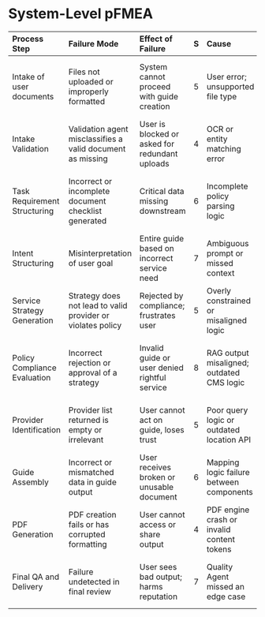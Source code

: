 # System-Level pFMEA

| Process Step                 | Failure Mode                                                | Effect of Failure                              |   S | Cause                                      |   O | Current Controls                                     |   D |   RPN | Recommended Action                                             |
|:-----------------------------|:------------------------------------------------------------|:-----------------------------------------------|----:|:-------------------------------------------|----:|:-----------------------------------------------------|----:|------:|:---------------------------------------------------------------|
| Intake of user documents     | Files not uploaded or improperly formatted                  | System cannot proceed with guide creation      |   5 | User error; unsupported file type          |   4 | Intake Validation Agent checks for required docs     |   3 |   300 | Add drag-and-drop UX with real-time format validation          |
| Intake Validation            | Validation agent misclassifies a valid document as missing  | User is blocked or asked for redundant uploads |   4 | OCR or entity matching error               |   5 | Manual override option                               |   5 |   400 | Use dual OCR engines and a fallback matching heuristic         |
| Task Requirement Structuring | Incorrect or incomplete document checklist generated        | Critical data missing downstream               |   6 | Incomplete policy parsing logic            |   5 | Cross-check with RAG and plan coverage list          |   3 |   540 | Add document-type classification model with rule reinforcement |
| Intent Structuring           | Misinterpretation of user goal                              | Entire guide based on incorrect service need   |   7 | Ambiguous prompt or missed context         |   5 | Prompt chaining and clarification back to user       |   4 |   980 | Add a clarification round if confidence < threshold            |
| Service Strategy Generation  | Strategy does not lead to valid provider or violates policy | Rejected by compliance; frustrates user        |   5 | Overly constrained or misaligned logic     |   6 | Retry loop with threshold                            |   3 |   450 | Weight past failure modes to penalize risky strategies         |
| Policy Compliance Evaluation | Incorrect rejection or approval of a strategy               | Invalid guide or user denied rightful service  |   8 | RAG output misaligned; outdated CMS logic  |   4 | Self-consistency chain + regulation version tracking |   4 |  1024 | Add version-based exception path and human audit trigger       |
| Provider Identification      | Provider list returned is empty or irrelevant               | User cannot act on guide, loses trust          |   5 | Poor query logic or outdated location API  |   6 | CMS API fallback, local cache check                  |   3 |   450 | Introduce proximity + availability scoring and backup radius   |
| Guide Assembly               | Incorrect or mismatched data in guide output                | User receives broken or unusable document      |   6 | Mapping logic failure between components   |   5 | Guide QA agent + format validator                    |   4 |   720 | Introduce step-by-step trace logging for debugging             |
| PDF Generation               | PDF creation fails or has corrupted formatting              | User cannot access or share output             |   4 | PDF engine crash or invalid content tokens |   4 | Regeneration fallback, versioning                    |   2 |   128 | Add HTML fallback or inline user-accessible version            |
| Final QA and Delivery        | Failure undetected in final review                          | User sees bad output; harms reputation         |   7 | Quality Agent missed an edge case          |   4 | ReAct QA, redundancy in review                       |   3 |   588 | Add statistical anomaly detection on final guide structure     |